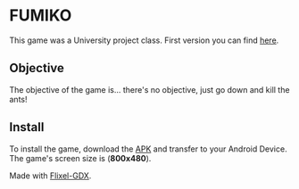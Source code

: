 # FUMIKO

This game was a University project class. First version you can find [here](http://github.com/whothey/SlideMe).


## Objective

The objective of the game is... there's no objective, just go down and kill the ants!

## Install

To install the game, download the [APK](...) and transfer to your Android Device. 
The game's screen size is (**800x480**).



Made with [Flixel-GDX](http://flixel-gdx.com/).
